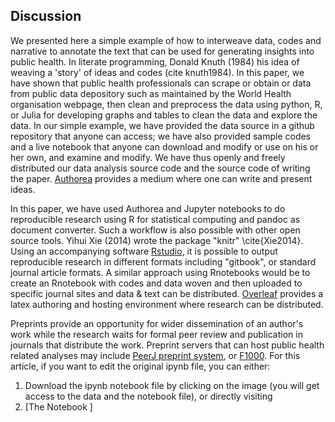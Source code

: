 

## Discussion

We presented here a simple example of how to interweave data, codes and narrative to annotate the text that can be used for generating insights into public health. In literate programming, Donald Knuth (1984) his idea of weaving a 'story' of ideas and codes (cite knuth1984). In this paper, we have shown that public health professionals can scrape or obtain or data from public data depository such as maintained by the World Health organisation webpage, then clean and preprocess the data using python, R, or Julia for developing graphs and tables to clean the data and explore the data. In our simple example, we have provided the data source in a github repository that anyone can access; we have also provided sample codes and a live notebook that anyone can download and modify or use on his or her own, and examine and modify. We have thus openly and freely distributed our data analysis source code and the source code of writing the paper. [Authorea](https://www.authorea.com) provides a medium where one can write and present ideas.

In this paper, we have used Authorea and Jupyter notebooks to do reproducible research using R for statistical computing and pandoc as document converter. Such a workflow is also possible with other open source tools. Yihui Xie (2014) wrote the package "knitr" \cite{Xie2014}. Using an accompanying software [Rstudio](http://www.rstudio.com), it is possible to output reproducible research in different formats including "gitbook", or standard journal article formats. A similar approach using Rnotebooks would be to create an Rnotebook with codes and data woven and then uploaded to specific journal sites and data & text can be distributed. [Overleaf](http://www.overleaf.com) provides a latex authoring and hosting environment where research can be distributed. 

Preprints provide an opportunity for wider dissemination of an author's work while the research waits for formal peer review and publication in journals that distribute the work. Preprint servers that can host public health related analyses may include [PeerJ preprint system](http://www.peerj.com), or [F1000](http://www.f1000.com). For this article, if you want to edit the original ipynb file, you can either:

1. Download the ipynb notebook file by clicking on the image (you will get access to the data and the notebook file), or directly visiting
2. [The Notebook ]